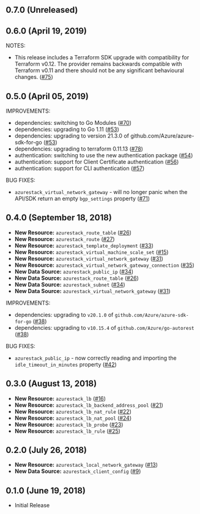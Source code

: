 ## 0.7.0 (Unreleased)
## 0.6.0 (April 19, 2019)

NOTES:

* This release includes a Terraform SDK upgrade with compatibility for Terraform v0.12. The provider remains backwards compatible with Terraform v0.11 and there should not be any significant behavioural changes. ([#75](https://github.com/terraform-providers/terraform-provider-azurestack/issues/75))

## 0.5.0 (April 05, 2019)

IMPROVEMENTS:

* dependencies: switching to Go Modules ([#70](https://github.com/terraform-providers/terraform-provider-azurestack/issues/70))
* dependencies: upgrading to Go 1.11 ([#53](https://github.com/terraform-providers/terraform-provider-azurestack/issues/53))
* dependencies: upgrading to version 21.3.0 of github.com/Azure/azure-sdk-for-go ([#53](https://github.com/terraform-providers/terraform-provider-azurestack/issues/53))
* dependencies: upgrading to terraform 0.11.13 ([#78](https://github.com/terraform-providers/terraform-provider-azurestack/issues/78))
* authentication: switching to use the new authentication package ([#54](https://github.com/terraform-providers/terraform-provider-azurestack/issues/54))
* authentication: support for Client Certificate authentication ([#56](https://github.com/terraform-providers/terraform-provider-azurestack/issues/56))
* authentication: support for CLI authentication ([#57](https://github.com/terraform-providers/terraform-provider-azurestack/issues/57))

BUG FIXES:

* `azurestack_virtual_network_gateway` - will no longer panic when the API/SDK return an empty `bgp_settings` property ([#71](https://github.com/terraform-providers/terraform-provider-azurestack/issues/71))

## 0.4.0 (September 18, 2018)

* **New Resource:** `azurestack_route_table` ([#26](https://github.com/terraform-providers/terraform-provider-azurestack/issues/26))
* **New Resource:** `azurestack_route` ([#27](https://github.com/terraform-providers/terraform-provider-azurestack/issues/27))
* **New Resource:** `azurestack_template_deployment` ([#33](https://github.com/terraform-providers/terraform-provider-azurestack/issues/33))
* **New Resource:** `azurestack_virtual_machine_scale_set` ([#15](https://github.com/terraform-providers/terraform-provider-azurestack/issues/15))
* **New Resource:** `azurestack_virtual_network_gateway` ([#31](https://github.com/terraform-providers/terraform-provider-azurestack/issues/31))
* **New Resource:** `azurestack_virtual_network_gateway_connection` ([#35](https://github.com/terraform-providers/terraform-provider-azurestack/issues/35))
* **New Data Source:** `azurestack_public_ip` ([#34](https://github.com/terraform-providers/terraform-provider-azurestack/issues/34))
* **New Data Source:** `azurestack_route_table` ([#26](https://github.com/terraform-providers/terraform-provider-azurestack/issues/26))
* **New Data Source:** `azurestack_subnet` ([#34](https://github.com/terraform-providers/terraform-provider-azurestack/issues/34))
* **New Data Source:** `azurestack_virtual_network_gateway` ([#31](https://github.com/terraform-providers/terraform-provider-azurestack/issues/31))

IMPROVEMENTS:

* dependencies: upgrading to `v20.1.0` of `github.com/Azure/azure-sdk-for-go` ([#38](https://github.com/terraform-providers/terraform-provider-azurestack/issues/38))
* dependencies: upgrading to `v10.15.4` of `github.com/Azure/go-autorest` ([#38](https://github.com/terraform-providers/terraform-provider-azurestack/issues/38))

BUG FIXES:

* `azurestack_public_ip` - now correctly reading and importing the `idle_timeout_in_minutes` property ([#42](https://github.com/terraform-providers/terraform-provider-azurestack/issues/42))

## 0.3.0 (August 13, 2018)

* **New Resource:** `azurestack_lb` ([#16](https://github.com/terraform-providers/terraform-provider-azurestack/issues/16))
* **New Resource:** `azurestack_lb_backend_address_pool` ([#21](https://github.com/terraform-providers/terraform-provider-azurestack/issues/21))
* **New Resource:** `azurestack_lb_nat_rule` ([#22](https://github.com/terraform-providers/terraform-provider-azurestack/issues/22))
* **New Resource:** `azurestack_lb_nat_pool` ([#24](https://github.com/terraform-providers/terraform-provider-azurestack/issues/24))
* **New Resource:** `azurestack_lb_probe` ([#23](https://github.com/terraform-providers/terraform-provider-azurestack/issues/23))
* **New Resource:** `azurestack_lb_rule` ([#25](https://github.com/terraform-providers/terraform-provider-azurestack/issues/25))

## 0.2.0 (July 26, 2018)

* **New Resource:** `azurestack_local_network_gateway` ([#13](https://github.com/terraform-providers/terraform-provider-azurestack/issues/13))
* **New Data Source:** `azurestack_client_config` ([#9](https://github.com/terraform-providers/terraform-provider-azurestack/issues/9))

## 0.1.0 (June 19, 2018) 

* Initial Release
